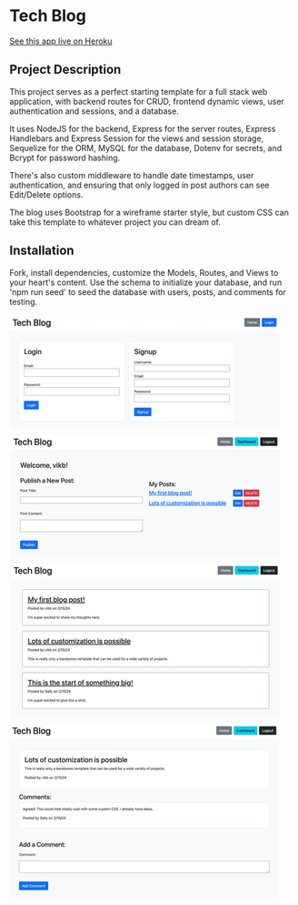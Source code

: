 # Tech Blog

[See this app live on Heroku](https://cryptic-cliffs-31908-2e2177231ee7.herokuapp.com/)

## Project Description

This project serves as a perfect starting template for a full stack web application, with backend routes for CRUD, frontend dynamic views, user authentication and sessions, and a database.

It uses NodeJS for the backend, Express for the server routes, Express Handlebars and Express Session for the views and session storage, Sequelize for the ORM, MySQL for the database, Dotenv for secrets, and Bcrypt for password hashing.

There's also custom middleware to handle date timestamps, user authentication, and ensuring that only logged in post authors can see Edit/Delete options.

The blog uses Bootstrap for a wireframe starter style, but custom CSS can take this template to whatever project you can dream of.

## Installation

Fork, install dependencies, customize the Models, Routes, and Views to your heart's content. Use the schema to initialize your database, and run 'npm run seed' to seed the database with users, posts, and comments for testing.

![Screenshots](./public/images/tech-blog-screenshot.jpg)
